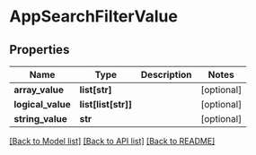 # AppSearchFilterValue

## Properties
Name | Type | Description | Notes
------------ | ------------- | ------------- | -------------
**array_value** | **list[str]** |  | [optional] 
**logical_value** | **list[list[str]]** |  | [optional] 
**string_value** | **str** |  | [optional] 

[[Back to Model list]](../README.md#documentation-for-models) [[Back to API list]](../README.md#documentation-for-api-endpoints) [[Back to README]](../README.md)


